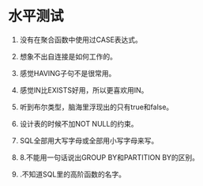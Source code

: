 # 水平测试

1. 没有在聚合函数中使用过CASE表达式。

2. 想象不出自连接是如何工作的。

3. 感觉HAVING子句不是很常用。

4. 感觉IN比EXISTS好用，所以更喜欢用IN。

5. 听到布尔类型，脑海里浮现出的只有true和false。

6. 设计表的时候不加NOT NULL的约束。
7. SQL全部用大写字母或全部用小写字母来写。
8. 8.不能用一句话说出GROUP BY和PARTITION BY的区别。
9. .不知道SQL里的高阶函数的名字。
